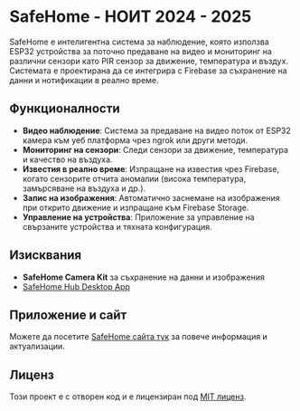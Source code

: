 # SafeHome - НОИТ 2024 - 2025

SafeHome е интелигентна система за наблюдение, която използва ESP32 устройства за поточно предаване на видео и мониторинг на различни сензори като PIR сензор за движение, температура и въздух. Системата е проектирана да се интегрира с Firebase за съхранение на данни и нотификации в реално време.

## Функционалности

- **Видео наблюдение**: Система за предаване на видео поток от ESP32 камера към уеб платформа чрез ngrok или други методи.
- **Мониторинг на сензори**: Следи сензори за движение, температура и качество на въздуха.
- **Известия в реално време**: Изпращане на известия чрез Firebase, когато сензорите отчита аномалии (висока температура, замърсяване на въздуха и др.).
- **Запис на изображения**: Автоматично заснемане на изображения при открито движение и изпращане към Firebase Storage.
- **Управление на устройства**: Приложение за управление на свързаните устройства и тяхната конфигурация.

## Изисквания

- **SafeHome Camera Kit** за съхранение на данни и изображения
- [SafeHome Hub Desktop App](/python/SafeHome_Hub_Desktop_App.exe)

## Приложение и сайт

Можете да посетите [SafeHome сайта тук](https://kvb-bg.com/SafeHome/index.php) за повече информация и актуализации.

## Лиценз

Този проект е с отворен код и е лицензиран под [MIT лиценз](LICENSE).
